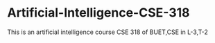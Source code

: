 # Artificial-Intelligence-CSE-318
This is an artificial intelligence course CSE 318 of BUET,CSE in L-3,T-2 
